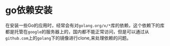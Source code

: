 # go依赖安装

在安装一些Go的应用时，经常会有对`golang.org/x/*`库的依赖，这个依赖下的库都是托管在`google`的服务器上的，国内都不能正常访问，但是可以通过从`github.com`上的`golang`下的镜像进行clone,来处理依赖的问题。